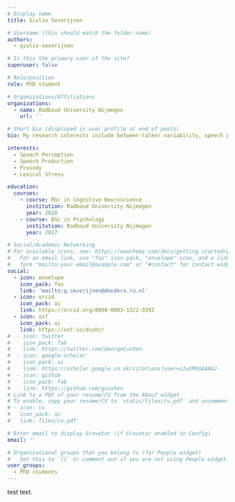 ```yaml
---
# Display name
title: Giulio Severijnen

# Username (this should match the folder name)
authors:
  - giulio-severijnen

# Is this the primary user of the site?
superuser: false

# Role/position
role: PhD student

# Organizations/Affiliations
organizations:
  - name: Radboud University Nijmegen
    url: ''

# Short bio (displayed in user profile at end of posts)
bio: My research interests include between-talker variability, speech perception, and prosody.

interests:
  - Speech Perception
  - Speech Production
  - Prosody
  - Lexical Stress

education:
  courses:
    - course: MSc in Cognitive Neuroscience
      institution: Radboud University Nijmegen
      year: 2020
    - course: BSc in Psychology
      institution: Radboud University Nijmegen
      year: 2017

# Social/Academic Networking
# For available icons, see: https://wowchemy.com/docs/getting-started/page-builder/#icons
#   For an email link, use "fas" icon pack, "envelope" icon, and a link in the
#   form "mailto:your-email@example.com" or "#contact" for contact widget.
social:
  - icon: envelope
    icon_pack: fas
    link: 'mailto:g.severijnen@donders.ru.nl'
  - icon: orcid
    icon_pack: ai
    link: https://orcid.org/0000-0003-1322-9202
  - icon: osf
    icon_pack: ai
    link: https://osf.io/dvshc/
#  - icon: twitter
#    icon_pack: fab
#    link: https://twitter.com/GeorgeCushen
#  - icon: google-scholar
#    icon_pack: ai
#    link: https://scholar.google.co.uk/citations?user=sIwtMXoAAAAJ
#  - icon: github
#    icon_pack: fab
#    link: https://github.com/gcushen
# Link to a PDF of your resume/CV from the About widget.
# To enable, copy your resume/CV to `static/files/cv.pdf` and uncomment the lines below.
# - icon: cv
#   icon_pack: ai
#   link: files/cv.pdf

# Enter email to display Gravatar (if Gravatar enabled in Config)
email: ''

# Organizational groups that you belong to (for People widget)
#   Set this to `[]` or comment out if you are not using People widget.
user_groups:
  - PhD students
---
```


test text.

<!-- Giulio Severijnen is a PhD student at the Donders Center for Cognition [DCC], part of the [Donders Institute](https://www.ru.nl/donders/) at [Radboud University](https://www.ru.nl), Nijmegen, The Netherlands. His supervisors are [Prof. James McQueen](https://www.ru.nl/english/people/mcqueen-j/) and [Dr. Hans Rutger Bosker]({{< ref "authors/admin/_index.md" >}}). His project investigates between-talker and within-talker variability in prosody production, with a specific focus on lexical stress. Moreover, he also tests how listeners flexibly adapt to this variability in order to successfully comprehend different talkers. The project is funded through a 'Donders Internal PhD Round' grant, awarded to Prof. James McQueen, Dr. Hans Rutger Bosker, and Dr. Ashley Lewis. -->
